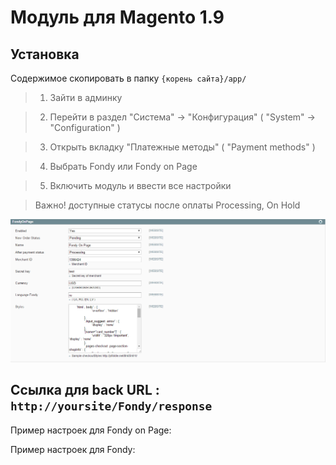 Модуль для Magento 1.9
=====

Установка
----
Содержимое скопировать в папку `{корень сайта}/app/`

>1. Зайти в админку

>2. Перейти в раздел "Система" -> "Конфигурация" ( "System" -> "Configuration" )

>3. Открыть вкладку "Платежные методы" ( "Payment methods" )

>4. Выбрать Fondy или Fondy on Page

>5. Включить модуль и ввести все настройки 

>Важно! доступные статусы после оплаты Processing, On Hold 


![Скриншот][1]

Ccылка для back URL : `http://yoursite/Fondy/response`
-----

Пример настроек для Fondy on Page:

[1]: https://raw.githubusercontent.com/cloudipsp/magento/master/magentof.png

Пример настроек для Fondy:

[1]: https://raw.githubusercontent.com/cloudipsp/magento/master/magentor.png

